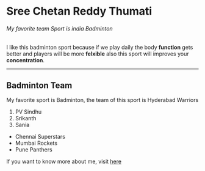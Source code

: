 # Sree Chetan Reddy Thumati
###### My favorite team Sport is india Badminton
I like this badminton sport because if we play daily the body **function** gets better and players will be more **felxible** also this sport will improves your **concentration**.

---
## Badminton Team
My favorite sport is Badminton, the team of this sport is Hyderabad Warriors
1. PV Sindhu
2. Srikanth
3. Sania
- Chennai Superstars
- Mumbai Rockets
- Pune Panthers

If you want to know more about me, visit [here](https://github.com/S558901/assignment2-thumati/blob/main/AboutMe.md)
